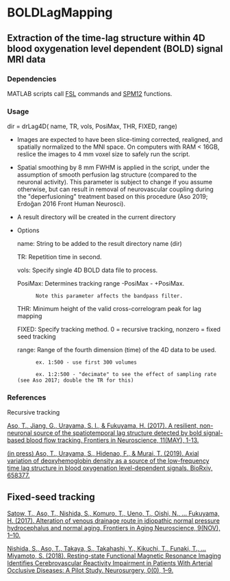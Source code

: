# BOLDLagMapping

## Extraction of the time-lag structure within 4D blood oxygenation level dependent (BOLD) signal MRI data

### Dependencies
MATLAB scripts call [FSL][] commands and [SPM12] functions.

[FSL]: https://fsl.fmrib.ox.ac.uk/fsl/fslwiki "FSL"
[SPM12]: https://www.fil.ion.ucl.ac.uk/spm/software/spm12/

### Usage

dir = drLag4D( name, TR, vols, PosiMax, THR, FIXED, range)

- Images are expected to have been slice-timing corrected, realigned, and spatially normalized to the MNI space. On computers with RAM < 16GB, reslice the images to 4 mm voxel size to safely run the script.
- Spatial smoothing by 8 mm FWHM is applied in the script, under the assumption of smooth perfusion lag structure (compared to the neuronal activity). This parameter is subject to change if you assume otherwise, but can result in removal of neurovascular coupling during the "deperfusioning" treatment based on this procedure (Aso 2019; Erdoğan 2016 Front Human Neurosci).
- A result directory will be created in the current directory
- Options

	name: String to be added to the result directory name (dir)

	TR: Repetition time in second.

	vols: Specify single 4D BOLD data file to process.

	PosiMax: Determines tracking range -PosiMax - +PosiMax. 

			Note this parameter affects the bandpass filter. 

	THR: Minimum height of the valid cross-correlogram peak for lag mapping

	FIXED: Specify tracking method. 
			0 = recursive tracking, nonzero = fixed seed tracking

	range: Range of the fourth dimension (time) of the 4D data to be used.

			ex. 1:500 - use first 300 volumes

			ex. 1:2:500 - "decimate" to see the effect of sampling rate (see Aso 2017; double the TR for this)



### References

Recursive tracking

[Aso, T., Jiang, G., Urayama, S. I., & Fukuyama, H. (2017). A resilient, non-neuronal source of the spatiotemporal lag structure detected by bold signal-based blood flow tracking. Frontiers in Neuroscience, 11(MAY), 1-13.](https://doi.org/10.3389/fnins.2017.00256)

[(in press) Aso, T., Urayama, S., Hidenao, F., & Murai, T. (2019). Axial variation of deoxyhemoglobin density as a source of the low-frequency time lag structure in blood oxygenation level-dependent signals. BioRxiv, 658377.](https://doi.org/10.1101/658377)

Fixed-seed tracking
-
[Satow, T., Aso, T., Nishida, S., Komuro, T., Ueno, T., Oishi, N., … Fukuyama, H. (2017). Alteration of venous drainage route in idiopathic normal pressure hydrocephalus and normal aging. Frontiers in Aging Neuroscience, 9(NOV), 1–10.](https://doi.org/10.3389/fnagi.2017.00387)

[Nishida, S., Aso, T., Takaya, S., Takahashi, Y., Kikuchi, T., Funaki, T., … Miyamoto, S. (2018). Resting-state Functional Magnetic Resonance Imaging Identifies Cerebrovascular Reactivity Impairment in Patients With Arterial Occlusive Diseases: A Pilot Study. Neurosurgery, 0(0), 1–9.](https://doi.org/10.1093/neuros/nyy434)

